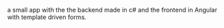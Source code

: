a small app with the the backend made in c# and the frontend in Angular with template driven forms.
